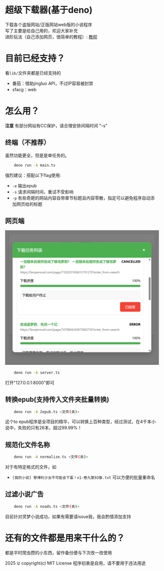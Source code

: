 # 超级下载器(基于deno)
下载各个盗版网站/正版网站web版的小说程序<br>
写了主要是给自己用的，欢迎大家补充<br>
进阶玩法（自己添加网页，很简单的教程）: [教程](docs)

# 目前已经支持？
看`lib/`文件夹都是已经支持的
 - 番茄：借助jingluo API，不过IP容易被封禁
 - sfacg：web

# 怎么用？
**注意** 有部分网站有CC保护，请合理安排间隔时间 "-s"
## 终端（不推荐）
虽然功能更全，但是是单任务的。
```sh
    deno run -A main.ts
```
强烈建议：搭配以下flag使用:
 - `-e` 输出epub
 - `-s` 请求间隔时间，重试不受影响
 - `-p` 有些奇葩的网站内容自带章节标题且内容零散，指定可以避免程序自动添加网页给的标题

## 网页端
![预览](image.png)
```sh
    deno run -A server.ts
```
打开"127.0.0.1:8000"即可

## 转换epub(支持传入文件夹批量转换)
```sh
    deno run -A 2epub.ts <文件(夹)>
```
这个to epub程序是全项目的精华，可以转换上百种类型，经过测试，在4千本小说中，失败的只有26本，超过99.99%！

## 规范化文件名称
```sh
    deno run -A normalize.ts <文件(夹)>
```
对于有特定格式的文件，如
 - `[我的小说] 黎博利少女不可能会下蛋！⊙1-卷九第93章.txt`
可以方便的批量重命名

## 过滤小说广告
```sh
    deno run -A noads.ts <文件(夹)>
```
目前针对灵梦小说成功，如果有需要请issue我，我会酌情添加支持

# 还有的文件都是用来干什么的？
都是平时爬虫攒的小东西，留作备份便与下次改一改使用

2025 iz copyright(c) MIT License
程序初衷是自用，请不要用于违法用途